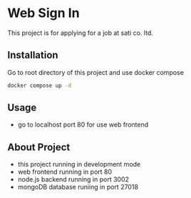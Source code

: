 # Web Sign In

This project is for applying for a job at sati co. ltd.

## Installation

Go to root directory of this project and use docker compose

```bash
docker compose up -d
```

## Usage
- go to localhost port 80 for use web frontend

## About Project

- this project running in development mode
- web frontend running in port 80
- node.js backend running in port 3002
- mongoDB database runiing in port 27018
